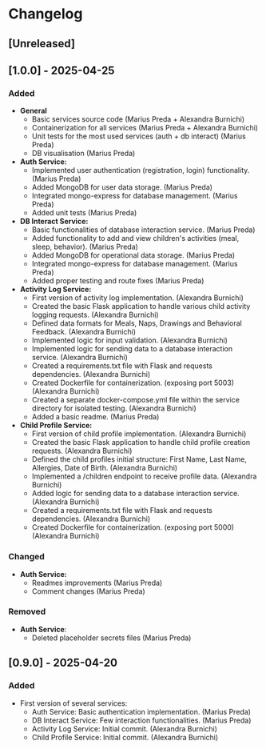 # Changelog

## [Unreleased]

## [1.0.0] - 2025-04-25
### Added
-   **General**
    -   Basic services source code (Marius Preda + Alexandra Burnichi)
    -   Containerization for all services (Marius Preda + Alexandra Burnichi)
    -   Unit tests for the most used services (auth + db interact) (Marius Preda)
    -   DB visualisation (Marius Preda)
-   **Auth Service:**
    -   Implemented user authentication (registration, login) functionality. (Marius Preda)
    -   Added MongoDB for user data storage. (Marius Preda)
    -   Integrated mongo-express for database management. (Marius Preda)
    -   Added unit tests (Marius Preda)
-   **DB Interact Service:**
    -   Basic functionalities of database interaction service. (Marius Preda)
    -   Added functionality to add and view children's activities (meal, sleep, behavior). (Marius Preda)
    -   Added MongoDB for operational data storage. (Marius Preda)
    -   Integrated mongo-express for database management. (Marius Preda)
    -   Added proper testing and route fixes (Marius Preda)
-   **Activity Log Service:**
    -   First version of activity log implementation. (Alexandra Burnichi)
    -   Created the basic Flask application to handle various child activity logging requests. (Alexandra Burnichi)
    -   Defined data formats for Meals, Naps, Drawings and Behavioral Feedback. (Alexandra Burnichi)
    -   Implemented logic for input validation. (Alexandra Burnichi)
    -   Implemented logic for sending data to a database interaction service. (Alexandra Burnichi)
    -   Created a requirements.txt file with Flask and requests dependencies. (Alexandra Burnichi)
    -   Created Dockerfile for containerization. (exposing port 5003) (Alexandra Burnichi)
    -   Created a separate docker-compose.yml file within the service directory for isolated testing. (Alexandra Burnichi)
    -   Added a basic readme. (Marius Preda) 
-   **Child Profile Service:**
    -   First version of child profile implementation. (Alexandra Burnichi)
    -   Created the basic Flask application to handle child profile creation requests. (Alexandra Burnichi)
    -   Defined the child profiles initial structure: First Name, Last Name, Allergies, Date of Birth. (Alexandra Burnichi)
    -   Implemented a /children endpoint to receive profile data. (Alexandra Burnichi)
    -   Added logic for sending data to a database interaction service. (Alexandra Burnichi)
    -   Created a requirements.txt file with Flask and requests dependencies. (Alexandra Burnichi)
    -   Created Dockerfile for containerization. (exposing port 5000) (Alexandra Burnichi)

### Changed
-   **Auth Service:**
    -   Readmes improvements (Marius Preda)
    -   Comment changes (Marius Preda)

### Removed
-   **Auth Service**:
    -   Deleted placeholder secrets files (Marius Preda)

## [0.9.0] - 2025-04-20
### Added
-   First version of several services:
    -   Auth Service: Basic authentication implementation. (Marius Preda)
    -   DB Interact Service: Few interaction functionalities. (Marius Preda)
    -   Activity Log Service: Initial commit. (Alexandra Burnichi)
    -   Child Profile Service: Initial commit. (Alexandra Burnichi)
